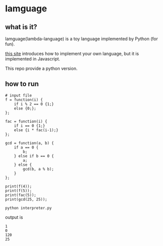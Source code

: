 # lamguage
## what is it?
lamguage(lambda-language) is a toy language implemented by Python (for fun).  

[this site](http://lisperator.net/pltut/) introduces how to implement your own language, but it is implemented in Javascript.  

This repo provide a python version.
## how to run
```
# input file
f = function(i) {
    if i % 2 == 0 {1;}
    else {0;};
};

fac = function(i) {
    if i == 0 {1;}
    else {i * fac(i-1);}
};

gcd = function(a, b) {
    if a == 0 {
        b;
    } else if b == 0 {
        a;
    } else {
        gcd(b, a % b);
    }
};

print(f(4));
print(f(5));
print(fac(5));
print(gcd(25, 25));
```

``` shell
python interpreter.py
```

output is
```
1
0
120
25
```